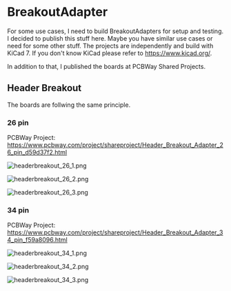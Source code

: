# BreakoutAdapter

For some use cases, I need to build BreakoutAdapters for setup and testing. I decided to publish this stuff here. Maybe you have similar use cases or need for some other stuff. The projects are independently and build with KiCad 7. If you don't know KiCad please refer to <https://www.kicad.org/>.

In addition to that, I published the boards at PCBWay Shared Projects.

## Header Breakout

The boards are follwing the same principle.

### 26 pin

PCBWay Project: <https://www.pcbway.com/project/shareproject/Header_Breakout_Adapter_26_pin_d59d37f2.html>

![headerbreakout_26_1.png](assets/headerbreakout_26_1.png)

![headerbreakout_26_2.png](assets/headerbreakout_26_2.png)

![headerbreakout_26_3.png](assets/headerbreakout_26_3.png)

### 34 pin

PCBWay Project: <https://www.pcbway.com/project/shareproject/Header_Breakout_Adapter_34_pin_f59a8096.html>

![headerbreakout_34_1.png](assets/headerbreakout_34_1.png)

![headerbreakout_34_2.png](assets/headerbreakout_34_2.png)

![headerbreakout_34_3.png](assets/headerbreakout_34_3.png)
